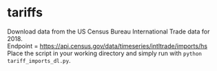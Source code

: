# tariffs

Download data from the US Census Bureau International Trade data for 2018.
<br>
Endpoint = https://api.census.gov/data/timeseries/intltrade/imports/hs
<br>
Place the script in your working directory and simply run with `python tariff_imports_dl.py`.
